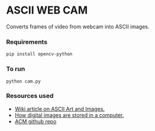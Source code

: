 **ASCII WEB CAM**
===

Converts frames of video from webcam into ASCII images.

### Requirements
```pip install opencv-python```

### To run
```python cam.py```

### Resources used


- [Wiki article on ASCII Art and Images.](https://en.wikipedia.org/wiki/ASCII_art#Types_and_styles)
- [How digital images are stored in a computer.](https://alekya3.medium.com/how-images-are-stored-in-a-computer-f364d11b4e93)
- [ACM github repo](https://github.com/parthsingh29/ASCII-Art-Gen)
